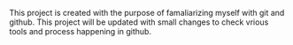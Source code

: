 This project is created with the purpose of famaliarizing myself with git and github.
This project will be updated with small changes to check vrious tools and process happening in github. 
